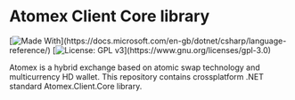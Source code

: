 # Atomex Client Core library
[![Made With](https://img.shields.io/badge/made%20with-C%23-success.svg?)](https://docs.microsoft.com/en-gb/dotnet/csharp/language-reference/)
[![License: GPL v3](https://img.shields.io/badge/License-GPL%20v3-blue.svg?)](https://www.gnu.org/licenses/gpl-3.0)

Atomex is a hybrid exchange based on atomic swap technology and multicurrency HD wallet.
This repository contains crossplatform .NET standard Atomex.Client.Core library.